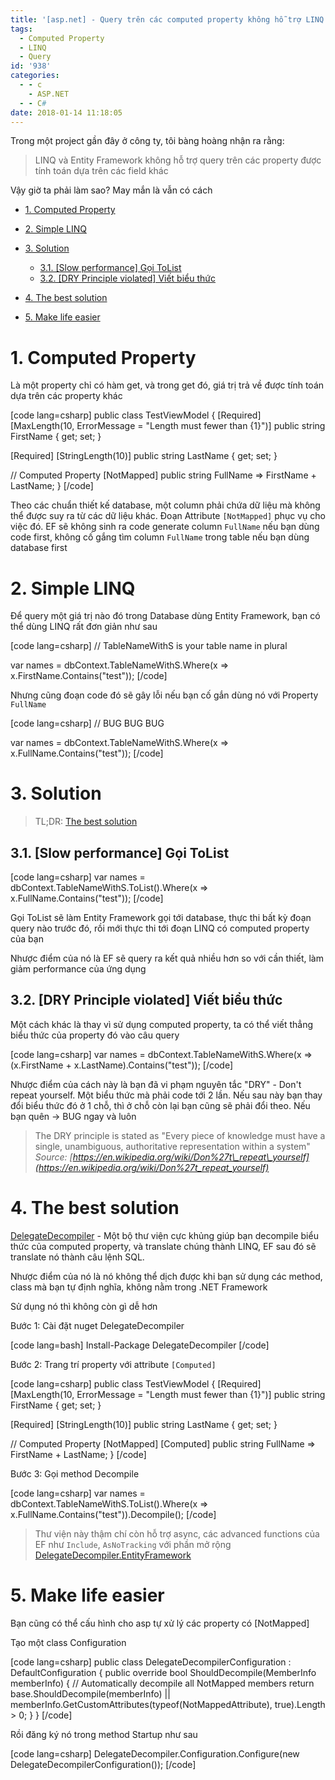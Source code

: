 ```yaml
---
title: '[asp.net] - Query trên các computed property không hỗ trợ LINQ'
tags:
  - Computed Property
  - LINQ
  - Query
id: '938'
categories:
  - - c
    - ASP.NET
  - - C#
date: 2018-01-14 11:18:05
---
```


Trong một project gần đây ở công ty, tôi bàng hoàng nhận ra rằng:

> LINQ và Entity Framework không hỗ trợ query trên các property được tính toán dựa trên các field khác

Vậy giờ ta phải làm sao? May mắn là vẫn có cách
<!-- more -->
*   [1\. Computed Property](#1-computed-property)
*   [2\. Simple LINQ](#2-simple-linq)
*   [3\. Solution](#3-solution)
    
    *   [3.1. \[Slow performance\] Gọi ToList](#31-slow-performance-gọi-tolist)
    *   [3.2. \[DRY Principle violated\] Viết biểu thức](#32-dry-principle-violated-viết-biểu-thức)
*   [4\. The best solution](#4-the-best-solution)
*   [5\. Make life easier](#5-make-life-easier)

# 1\. Computed Property

Là một property chỉ có hàm get, và trong get đó, giá trị trả về được tính toán dựa trên các property khác

\[code lang=csharp\] public class TestViewModel { \[Required\] \[MaxLength(10, ErrorMessage = "Length must fewer than {1}")\] public string FirstName { get; set; }

\[Required\] \[StringLength(10)\] public string LastName { get; set; }

// Computed Property \[NotMapped\] public string FullName => FirstName + LastName; } \[/code\]

Theo các chuẩn thiết kế database, một column phải chứa dữ liệu mà không thể được suy ra từ các dữ liệu khác. Đoạn Attribute `[NotMapped]` phục vụ cho việc đó. EF sẽ không sinh ra code generate column `FullName` nếu bạn dùng code first, không cố gắng tìm column `FullName` trong table nếu bạn dùng database first

# 2\. Simple LINQ

Để query một giá trị nào đó trong Database dùng Entity Framework, bạn có thể dùng LINQ rất đơn giản như sau

\[code lang=csharp\] // TableNameWithS is your table name in plural

var names = dbContext.TableNameWithS.Where(x => x.FirstName.Contains("test")); \[/code\]

Nhưng cũng đoạn code đó sẽ gây lỗi nếu bạn cố gắn dùng nó với Property `FullName`

\[code lang=csharp\] // BUG BUG BUG

var names = dbContext.TableNameWithS.Where(x => x.FullName.Contains("test")); \[/code\]

# 3\. Solution

> TL;DR: [The best solution](#4-the-best-solution)

## 3.1. \[Slow performance\] Gọi ToList

\[code lang=csharp\] var names = dbContext.TableNameWithS.ToList().Where(x => x.FullName.Contains("test")); \[/code\]

Gọi ToList sẽ làm Entity Framework gọi tới database, thực thi bất kỳ đoạn query nào trước đó, rồi mới thực thi tới đoạn LINQ có computed property của bạn

Nhược điểm của nó là EF sẽ query ra kết quả nhiều hơn so với cần thiết, làm giảm performance của ứng dụng

## 3.2. \[DRY Principle violated\] Viết biểu thức

Một cách khác là thay vì sử dụng computed property, ta có thể viết thẳng biểu thức của property đó vào câu query

\[code lang=csharp\] var names = dbContext.TableNameWithS.Where(x => (x.FirstName + x.LastName).Contains("test")); \[/code\]

Nhược điểm của cách này là bạn đã vi phạm nguyên tắc "DRY" - Don't repeat yourself. Một biểu thức mà phải code tới 2 lần. Nếu sau này bạn thay đổi biểu thức đó ở 1 chỗ, thì ở chỗ còn lại bạn cũng sẽ phải đổi theo. Nếu bạn quên -> BUG ngay và luôn

> The DRY principle is stated as "Every piece of knowledge must have a single, unambiguous, authoritative representation within a system" _Source: [https://en.wikipedia.org/wiki/Don%27t\_repeat\_yourself](https://en.wikipedia.org/wiki/Don%27t_repeat_yourself)_

# 4\. The best solution

[DelegateDecompiler](https://github.com/hazzik/DelegateDecompiler) - Một bộ thư viện cực khủng giúp bạn decompile biểu thức của computed property, và translate chúng thành LINQ, EF sau đó sẽ translate nó thành câu lệnh SQL.

Nhược điểm của nó là nó không thể dịch được khi bạn sử dụng các method, class mà bạn tự định nghĩa, không nằm trong .NET Framework

Sử dụng nó thì không còn gì dễ hơn

Bước 1: Cài đặt nuget DelegateDecompiler

\[code lang=bash\] Install-Package DelegateDecompiler \[/code\]

Bước 2: Trang trí property với attribute `[Computed]`

\[code lang=csharp\] public class TestViewModel { \[Required\] \[MaxLength(10, ErrorMessage = "Length must fewer than {1}")\] public string FirstName { get; set; }

\[Required\] \[StringLength(10)\] public string LastName { get; set; }

// Computed Property \[NotMapped\] \[Computed\] public string FullName => FirstName + LastName; } \[/code\]

Bước 3: Gọi method Decompile

\[code lang=csharp\] var names = dbContext.TableNameWithS.ToList().Where(x => x.FullName.Contains("test")).Decompile(); \[/code\]

> Thư viện này thậm chí còn hỗ trợ async, các advanced functions của EF như `Include`, `AsNoTracking` với phần mở rộng [DelegateDecompiler.EntityFramework](https://nuget.org/packages/DelegateDecompiler.EntityFramework)

# 5\. Make life easier

Bạn cũng có thể cấu hình cho asp tự xử lý các property có \[NotMapped\]

Tạo một class Configuration

\[code lang=csharp\] public class DelegateDecompilerConfiguration : DefaultConfiguration { public override bool ShouldDecompile(MemberInfo memberInfo) { // Automatically decompile all NotMapped members return base.ShouldDecompile(memberInfo) || memberInfo.GetCustomAttributes(typeof(NotMappedAttribute), true).Length > 0; } } \[/code\]

Rồi đăng ký nó trong method Startup như sau

\[code lang=csharp\] DelegateDecompiler.Configuration.Configure(new DelegateDecompilerConfiguration()); \[/code\]